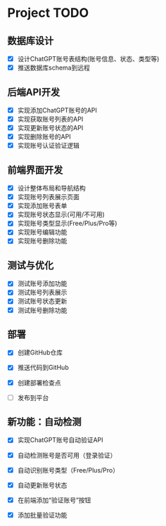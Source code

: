# Project TODO

## 数据库设计
- [x] 设计ChatGPT账号表结构(账号信息、状态、类型等)
- [x] 推送数据库schema到远程

## 后端API开发
- [x] 实现添加ChatGPT账号的API
- [x] 实现获取账号列表的API
- [x] 实现更新账号状态的API
- [x] 实现删除账号的API
- [x] 实现账号认证验证逻辑

## 前端界面开发
- [x] 设计整体布局和导航结构
- [x] 实现账号列表展示页面
- [x] 实现添加账号表单
- [x] 实现账号状态显示(可用/不可用)
- [x] 实现账号类型显示(Free/Plus/Pro等)
- [x] 实现账号编辑功能
- [x] 实现账号删除功能

## 测试与优化
- [x] 测试账号添加功能
- [x] 测试账号列表展示
- [x] 测试账号状态更新
- [x] 测试账号删除功能

## 部署
- [x] 创建GitHub仓库
- [x] 推送代码到GitHub
- [x] 创建部署检查点
- [ ] 发布到平台



## 新功能：自动检测
- [x] 实现ChatGPT账号自动验证API
- [x] 自动检测账号是否可用（登录验证）
- [x] 自动识别账号类型（Free/Plus/Pro）
- [x] 自动更新账号状态
- [x] 在前端添加“验证账号”按钮
- [x] 添加批量验证功能

